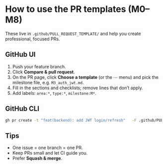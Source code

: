 
# How to use the PR templates (M0–M8)

These live in `.github/PULL_REQUEST_TEMPLATE/` and help you create professional, focused PRs.

## GitHub UI
1. Push your feature branch.
2. Click **Compare & pull request**.
3. On the PR page, click **Choose a template** (or the ⋯ menu) and pick the milestone file, e.g. `M3_auth_jwt.md`.
4. Fill in the sections and checklists; remove lines that don’t apply.
5. Add labels: `area:*`, `type:*`, `milestone:M*`.

## GitHub CLI
```bash
gh pr create -t "feat(backend): add JWT login/refresh"   -F .github/PULL_REQUEST_TEMPLATE/M3_auth_jwt.md
```

## Tips
- One issue = one branch = one PR.
- Keep PRs small and let CI guide you.
- Prefer **Squash & merge**.
